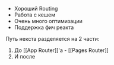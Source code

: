 - Хороший Routing 
- Работа с кешем
- Очень много оптимизации
- Поддержка фич реакта

Путь некста разделяется на 2 части:
1. До [[App Router]]'а - [[Pages Router]]
2. И после